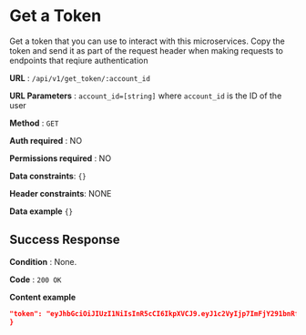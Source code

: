 
# Get a Token 

Get a token that you can use to interact with this microservices.
Copy the token and send it as part of the request header when making requests
to endpoints that reqiure authentication

**URL** : `/api/v1/get_token/:account_id`

**URL Parameters** : `account_id=[string]` where `account_id` is the ID of the user 

**Method** : `GET`

**Auth required** : NO

**Permissions required** : NO

**Data constraints**: `{}`

**Header constraints**: NONE


**Data example** `{}`


## Success Response

**Condition** : None.

**Code** : `200 OK`

**Content example**

```json {
"token": "eyJhbGciOiJIUzI1NiIsInR5cCI6IkpXVCJ9.eyJ1c2VyIjp7ImFjY291bnRfaWQiOiJhc2Rmc2dlIn0sImlhdCI6MTU5MjA2NjQyNSwiZXhwIjoxNTkyMDcwMDI1fQ.aIS7mlqN1NtmkURiioHxpvhIJmniGUJJhzceEHCOVlA"
}
```




